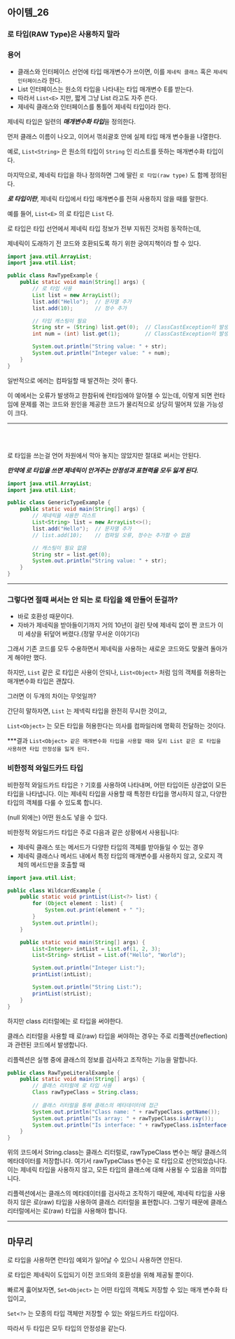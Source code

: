 ## 아이템_26

### 로 타입(RAW Type)은 사용하지 말라

### 용어

- 클래스와 인터페이스 선언에 타입 매개변수가 쓰이면, 이를 `제네릭 클래스` 혹은 `제네릭 인터페이스`라 한다.
- List 인터페이스는 원소의 타입을 나타내는 타입 매개변수 E를 받는다.
- 따라서 `List<E>` 지만, 짧게 그냥 List 라고도 자주 쓴다.
- 제네릭 클래스와 인터페이스를 통틀어 제네릭 타입이라 한다.

제네릭 타입은 일련의 ***매개변수화 타입***을 정의한다.

먼저 클래스 이름이 나오고, 이어서 꺾쇠괄호 안에 실제 타입 매개 변수들을 나열한다.

예로, `List<String>` 은 원소의 타입이 `String` 인 리스트를 뜻하는 매개변수화 타입이다.

마지막으로, 제네릭 타입을 하나 정의하면 그에 딸린 `로 타입(raw type)` 도 함께 정의된다.

***로 타입이란***, 제네릭 타입에서 타입 매개변수를 전혀 사용하지 않을 때를 말한다.

예를 들어, `List<E>` 의 로 타입은 `List` 다. 

로 타입은 타입 선언에서 제네릭 타입 정보가 전부 지워진 것처럼 동작하는데, 

제네릭이 도래하기 전 코드와 호환되도록 하기 위한 궁여지책이라 할 수 있다.

```java
import java.util.ArrayList;
import java.util.List;

public class RawTypeExample {
    public static void main(String[] args) {
        // 로 타입 사용
        List list = new ArrayList();
        list.add("Hello");  // 문자열 추가
        list.add(10);       // 정수 추가

        // 타입 캐스팅이 필요
        String str = (String) list.get(0);  // ClassCastException이 발생할 수 있음
        int num = (int) list.get(1);        // ClassCastException이 발생할 수 있음

        System.out.println("String value: " + str);
        System.out.println("Integer value: " + num);
    }
}

```
일반적으로 에러는 컴파일할 때 발견하는 것이 좋다.


이 예에서는 오류가 발생하고 한참뒤에 런타임에야 알아챌 수 있는데, 
이렇게 되면 런타임에 문제를 겪는 코드와 원인을 제공한 코드가 물리적으로 상당히 떨어져 있을 가능성이 크다.

---

<br>
<br>



로 타입을 쓰는걸 언어 차원에서 막아 놓지는 않았지만 절대로 써서는 안된다. 

***만약에 로 타입을 쓰면 제네릭이 안겨주는 안정성과 표현력을 모두 잃게 된다.***

```java
import java.util.ArrayList;
import java.util.List;

public class GenericTypeExample {
    public static void main(String[] args) {
        // 제네릭을 사용한 리스트
        List<String> list = new ArrayList<>();
        list.add("Hello");  // 문자열 추가
        // list.add(10);    // 컴파일 오류, 정수는 추가할 수 없음

        // 캐스팅이 필요 없음
        String str = list.get(0);
        System.out.println("String value: " + str);
    }
}

```


---
### 그렇다면 절때 써서는 안 되는 로 타입을 왜 만들어 둔걸까?

- 바로 호환성 때문이다. 
- 자바가 제네릭을 받아들이기까지 거의 10년이 걸린 탓에 제네릭 없이 짠 코드가 이미 세상을 뒤덮어 버렸다.(정말 무서운 이야기다)

그래서 기존 코드를 모두 수용하면서 제네릭을 사용하는 새로운 코드와도 맞물려 돌아가게 해야만 했다.

하지만, `List` 같은 로 타입은 사용이 안되나, `List<Object>` 처럼 임의 객체를 허용하는 매개변수화 타입은 괜찮다.

그러면 이 두개의 차이는 무엇일까?

간단히 말하자면, `List` 는 제넥릭 타입을 완전히 무시한 것이고,

`List<Object>` 는 모든 타입을 허용한다는 의사를 컴파일러에 명확히 전달하는 것이다. 

***결과 `List<Object> 같은 매개변수화 타입을 사용할 때와 달리 List 같은 로 타입을 사용하면 타입 안정성을 잃게 된다.`



### 비한정적 와일드카드 타입

비한정적 와일드카드 타입은 `?` 기호를 사용하여 나타내며, 
어떤 타입이든 상관없이 모든 타입을 나타냅니다. 이는 제네릭 타입을 사용할 때 특정한 타입을 명시하지 않고, 
다양한 타입의 객체를 다룰 수 있도록 합니다.

(null 외에는) 어떤 원소도 넣을 수 있다.

비한정적 와일드카드 타입은 주로 다음과 같은 상황에서 사용됩니다:

- 제네릭 클래스 또는 메서드가 다양한 타입의 객체를 받아들일 수 있는 경우
- 제네릭 클래스나 메서드 내에서 특정 타입의 매개변수를 사용하지 않고, 오로지 객체의 메서드만을 호출할 때

```java
import java.util.List;

public class WildcardExample {
    public static void printList(List<?> list) {
        for (Object element : list) {
            System.out.print(element + " ");
        }
        System.out.println();
    }

    public static void main(String[] args) {
        List<Integer> intList = List.of(1, 2, 3);
        List<String> strList = List.of("Hello", "World");

        System.out.println("Integer List:");
        printList(intList);

        System.out.println("String List:");
        printList(strList);
    }
}

```

하지만 class 리터럴에는 로 타입을 써야한다.

클래스 리터럴을 사용할 때 로(raw) 타입을 써야하는 경우는 주로 리플렉션(reflection)과 관련된 코드에서 발생합니다.

리플렉션은 실행 중에 클래스의 정보를 검사하고 조작하는 기능을 말합니다.

```java
public class RawTypeLiteralExample {
    public static void main(String[] args) {
        // 클래스 리터럴에 로 타입 사용
        Class rawTypeClass = String.class;
        
        // 클래스 리터럴을 통해 클래스의 메타데이터에 접근
        System.out.println("Class name: " + rawTypeClass.getName());
        System.out.println("Is array: " + rawTypeClass.isArray());
        System.out.println("Is interface: " + rawTypeClass.isInterface());
    }
}
```
위의 코드에서 String.class는 클래스 리터럴로, rawTypeClass 변수는 해당 클래스의 메타데이터를 저장합니다.
여기서 rawTypeClass 변수는 로 타입으로 선언되었습니다.
이는 제네릭 타입을 사용하지 않고, 모든 타입의 클래스에 대해 사용될 수 있음을 의미합니다.

리플렉션에서는 클래스의 메타데이터를 검사하고 조작하기 때문에, 
제네릭 타입을 사용하지 않은 로(raw) 타입을 사용하여 클래스 리터럴을 표현합니다. 
그렇기 때문에 클래스 리터럴에서는 로(raw) 타입을 사용해야 합니다.



---

## 마무리

로 타입을 사용하면 런타임 예외가 일어날 수 있으니 사용하면 안된다. 

로 타입은 제네릭이 도입되기 이전 코드와의 호환성을 위해 제공될 뿐이다.

빠르게 훓어보자면, `Set<Object>` 는 어떤 타입의 객체도 저장할 수 있는 매개 변수화 타입이고,

`Set<?>` 는 모종의 타입 객체만 저장할 수 있는 와일드카드 타입이다. 

따라서 두 타입은 모두 타입의 안정성을 같는다. 